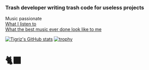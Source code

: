 ### Trash developer writing trash code for useless projects

Music passionate  
[What I listen to](https://www.last.fm/user/Tigriz)  
[What the best music ever done look like to me](https://rateyourmusic.com/~Tigriz)  

[![Tigriz's GitHub stats](https://github-readme-stats.vercel.app/api?username=tigriz&theme=dark)](https://github.com/anuraghazra/github-readme-stats)
[![trophy](https://github-profile-trophy.vercel.app/?username=tigriz&theme=darkhub)](https://github.com/ryo-ma/github-profile-trophy)

# 🐈‍⬛
